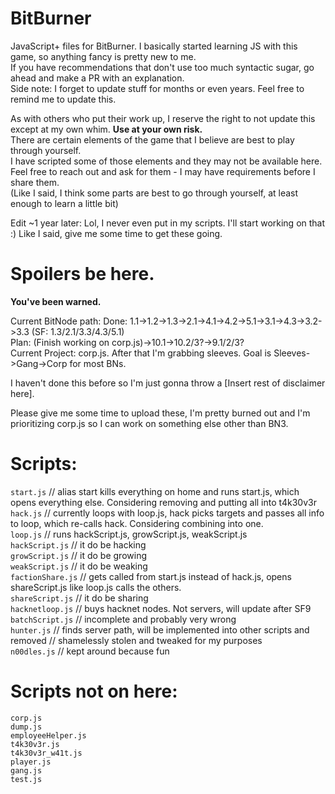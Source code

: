 # BitBurner
JavaScript+ files for BitBurner. I basically started learning JS with this game, so anything fancy is pretty new to me.  
If you have recommendations that don't use too much syntactic sugar, go ahead and make a PR with an explanation.  
Side note: I forget to update stuff for months or even years. Feel free to remind me to update this.

As with others who put their work up, I reserve the right to not update this except at my own whim. **Use at your own risk.**  
There are certain elements of the game that I believe are best to play through yourself.  
I have scripted some of those elements and they may not be available here.  
Feel free to reach out and ask for them - I may have requirements before I share them.  
(Like I said, I think some parts are best to go through yourself, at least enough to learn a little bit)

Edit ~1 year later: Lol, I never even put in my scripts. I'll start working on that :) Like I said, give me some time to get these going.

# Spoilers be here.
**You've been warned.**

Current BitNode path:
Done: 1.1->1.2->1.3->2.1->4.1->4.2->5.1->3.1->4.3->3.2->3.3 (SF: 1.3/2.1/3.3/4.3/5.1)  
Plan: (Finish working on corp.js)->10.1->10.2/3?->9.1/2/3?  
Current Project: corp.js. After that I'm grabbing sleeves. Goal is Sleeves->Gang->Corp for most BNs.

I haven't done this before so I'm just gonna throw a [Insert rest of disclaimer here].

Please give me some time to upload these, I'm pretty burned out and I'm prioritizing corp.js so I can work on something else other than BN3.

# Scripts:
`start.js` // alias start kills everything on home and runs start.js, which opens everything else. Considering removing and putting all into t4k30v3r  
`hack.js` // currently loops with loop.js, hack picks targets and passes all info to loop, which re-calls hack. Considering combining into one.  
`loop.js` // runs hackScript.js, growScript.js, weakScript.js  
`hackScript.js` // it do be hacking  
`growScript.js` // it do be growing  
`weakScript.js` // it do be weaking  
`factionShare.js` // gets called from start.js instead of hack.js, opens shareScript.js like loop.js calls the others.  
`shareScript.js` // it do be sharing  
`hacknetloop.js` // buys hacknet nodes. Not servers, will update after SF9  
`batchScript.js` // incomplete and probably very wrong  
`hunter.js` // finds server path, will be implemented into other scripts and removed // shamelessly stolen and tweaked for my purposes  
`n00dles.js` // kept around because fun  

# Scripts not on here:
`corp.js`  
`dump.js`  
`employeeHelper.js`  
`t4k30v3r.js`  
`t4k30v3r_w41t.js`  
`player.js`  
`gang.js`  
`test.js`  
